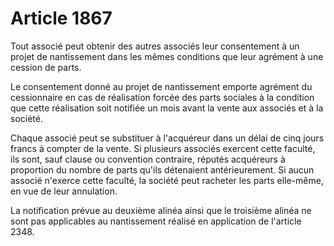 # Article 1867

Tout associé peut obtenir des autres associés leur consentement à un projet de nantissement dans les mêmes conditions que leur agrément à une cession de parts.

Le consentement donné au projet de nantissement emporte agrément du cessionnaire en cas de réalisation forcée des parts sociales à la condition que cette réalisation soit notifiée un mois avant la vente aux associés et à la société.

Chaque associé peut se substituer à l'acquéreur dans un délai de cinq jours francs à compter de la vente. Si plusieurs associés exercent cette faculté, ils sont, sauf clause ou convention contraire, réputés acquéreurs à proportion du nombre de parts qu'ils détenaient antérieurement. Si aucun associé n'exerce cette faculté, la société peut racheter les parts elle-même, en vue de leur annulation.

La notification prévue au deuxième alinéa ainsi que le troisième alinéa ne sont pas applicables au nantissement réalisé en application de l'article 2348.
